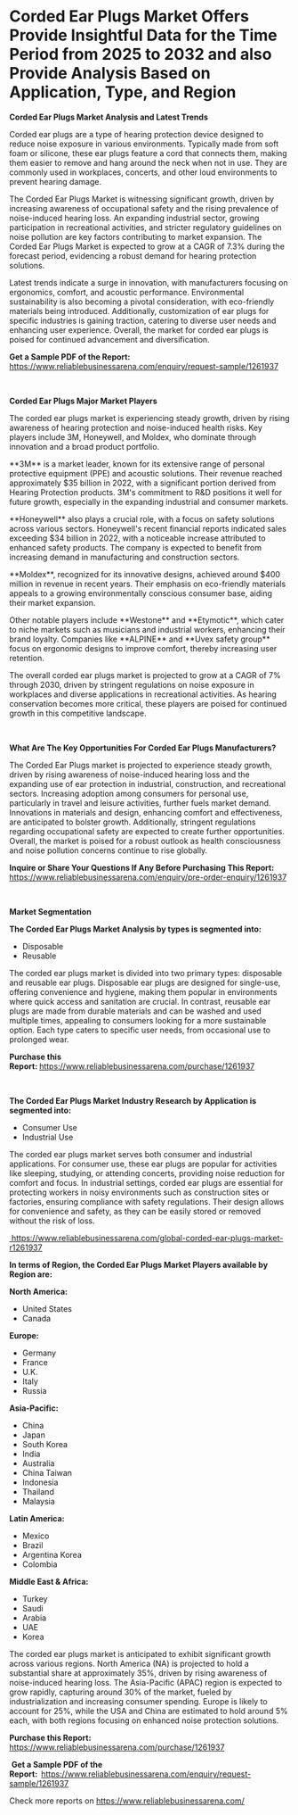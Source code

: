 <p><h1>Corded Ear Plugs Market Offers Provide Insightful Data for the Time Period from 2025 to 2032 and also Provide Analysis Based on Application, Type, and Region</h1></p><p><strong>Corded Ear Plugs Market Analysis and Latest Trends</strong></p>
<p><p>Corded ear plugs are a type of hearing protection device designed to reduce noise exposure in various environments. Typically made from soft foam or silicone, these ear plugs feature a cord that connects them, making them easier to remove and hang around the neck when not in use. They are commonly used in workplaces, concerts, and other loud environments to prevent hearing damage.</p><p>The Corded Ear Plugs Market is witnessing significant growth, driven by increasing awareness of occupational safety and the rising prevalence of noise-induced hearing loss. An expanding industrial sector, growing participation in recreational activities, and stricter regulatory guidelines on noise pollution are key factors contributing to market expansion. The Corded Ear Plugs Market is expected to grow at a CAGR of 7.3% during the forecast period, evidencing a robust demand for hearing protection solutions.</p><p>Latest trends indicate a surge in innovation, with manufacturers focusing on ergonomics, comfort, and acoustic performance. Environmental sustainability is also becoming a pivotal consideration, with eco-friendly materials being introduced. Additionally, customization of ear plugs for specific industries is gaining traction, catering to diverse user needs and enhancing user experience. Overall, the market for corded ear plugs is poised for continued advancement and diversification.</p></p>
<p><strong>Get a Sample PDF of the Report:&nbsp;</strong> <a href="https://www.reliablebusinessarena.com/enquiry/request-sample/1261937?utm_campaign=3569&utm_medium=2&utm_source=Github&utm_content=ia&utm_term=04042025&utm_id=corded-ear-plugs">https://www.reliablebusinessarena.com/enquiry/request-sample/1261937</a></p>
<p>&nbsp;</p>
<p><strong>Corded Ear Plugs Major Market Players</strong></p>
<p><p>The corded ear plugs market is experiencing steady growth, driven by rising awareness of hearing protection and noise-induced health risks. Key players include 3M, Honeywell, and Moldex, who dominate through innovation and a broad product portfolio. </p><p>**3M** is a market leader, known for its extensive range of personal protective equipment (PPE) and acoustic solutions. Their revenue reached approximately $35 billion in 2022, with a significant portion derived from Hearing Protection products. 3M's commitment to R&D positions it well for future growth, especially in the expanding industrial and consumer markets.</p><p>**Honeywell** also plays a crucial role, with a focus on safety solutions across various sectors. Honeywell's recent financial reports indicated sales exceeding $34 billion in 2022, with a noticeable increase attributed to enhanced safety products. The company is expected to benefit from increasing demand in manufacturing and construction sectors.</p><p>**Moldex**, recognized for its innovative designs, achieved around $400 million in revenue in recent years. Their emphasis on eco-friendly materials appeals to a growing environmentally conscious consumer base, aiding their market expansion.</p><p>Other notable players include **Westone** and **Etymotic**, which cater to niche markets such as musicians and industrial workers, enhancing their brand loyalty. Companies like **ALPINE** and **Uvex safety group** focus on ergonomic designs to improve comfort, thereby increasing user retention.</p><p>The overall corded ear plugs market is projected to grow at a CAGR of 7% through 2030, driven by stringent regulations on noise exposure in workplaces and diverse applications in recreational activities. As hearing conservation becomes more critical, these players are poised for continued growth in this competitive landscape.</p></p>
<p>&nbsp;</p>
<p><strong>What Are The Key Opportunities For Corded Ear Plugs Manufacturers?</strong></p>
<p><p>The Corded Ear Plugs market is projected to experience steady growth, driven by rising awareness of noise-induced hearing loss and the expanding use of ear protection in industrial, construction, and recreational sectors. Increasing adoption among consumers for personal use, particularly in travel and leisure activities, further fuels market demand. Innovations in materials and design, enhancing comfort and effectiveness, are anticipated to bolster growth. Additionally, stringent regulations regarding occupational safety are expected to create further opportunities. Overall, the market is poised for a robust outlook as health consciousness and noise pollution concerns continue to rise globally.</p></p>
<p><strong>Inquire or Share Your Questions If Any Before Purchasing This Report:</strong> <a href="https://www.reliablebusinessarena.com/enquiry/pre-order-enquiry/1261937?utm_campaign=3569&utm_medium=2&utm_source=Github&utm_content=ia&utm_term=04042025&utm_id=corded-ear-plugs">https://www.reliablebusinessarena.com/enquiry/pre-order-enquiry/1261937</a></p>
<p>&nbsp;</p>
<p><strong>Market Segmentation</strong></p>
<p><strong>The Corded Ear Plugs Market Analysis by types is segmented into:</strong></p>
<p><ul><li>Disposable</li><li>Reusable</li></ul></p>
<p><p>The corded ear plugs market is divided into two primary types: disposable and reusable ear plugs. Disposable ear plugs are designed for single-use, offering convenience and hygiene, making them popular in environments where quick access and sanitation are crucial. In contrast, reusable ear plugs are made from durable materials and can be washed and used multiple times, appealing to consumers looking for a more sustainable option. Each type caters to specific user needs, from occasional use to prolonged wear.</p></p>
<p><strong>Purchase this Report:&nbsp;</strong><a href="https://www.reliablebusinessarena.com/purchase/1261937?utm_campaign=3569&utm_medium=2&utm_source=Github&utm_content=ia&utm_term=04042025&utm_id=corded-ear-plugs">https://www.reliablebusinessarena.com/purchase/1261937</a></p>
<p>&nbsp;</p>
<p><strong>The Corded Ear Plugs Market Industry Research by Application is segmented into:</strong></p>
<p><ul><li>Consumer Use</li><li>Industrial Use</li></ul></p>
<p><p>The corded ear plugs market serves both consumer and industrial applications. For consumer use, these ear plugs are popular for activities like sleeping, studying, or attending concerts, providing noise reduction for comfort and focus. In industrial settings, corded ear plugs are essential for protecting workers in noisy environments such as construction sites or factories, ensuring compliance with safety regulations. Their design allows for convenience and safety, as they can be easily stored or removed without the risk of loss.</p></p>
<p><a href="https://www.reliablebusinessarena.com/global-corded-ear-plugs-market-r1261937?utm_campaign=3569&utm_medium=2&utm_source=Github&utm_content=ia&utm_term=04042025&utm_id=corded-ear-plugs">&nbsp;https://www.reliablebusinessarena.com/global-corded-ear-plugs-market-r1261937</a></p>
<p><strong>In terms of Region, the Corded Ear Plugs Market Players available by Region are:</strong></p>
<p>
    <p> <strong> North America: </strong>
        <ul>
            <li>United States</li>
            <li>Canada</li>
        </ul>
        </p> 
    <p> <strong> Europe: </strong>
        <ul>
            <li>Germany</li>
            <li>France</li>
            <li>U.K.</li>
            <li>Italy</li>
            <li>Russia</li>
        </ul>
        </p> 
    <p> <strong> Asia-Pacific: </strong>
        <ul>
            <li>China</li>
            <li>Japan</li>
            <li>South Korea</li>
            <li>India</li>
            <li>Australia</li>
            <li>China Taiwan</li>
            <li>Indonesia</li>
            <li>Thailand</li>
            <li>Malaysia</li>
        </ul>
        </p> 
    <p> <strong> Latin America: </strong>
        <ul>
            <li>Mexico</li>
            <li>Brazil</li>
            <li>Argentina Korea</li>
            <li>Colombia</li>
        </ul>
        </p> 
    <p> <strong> Middle East & Africa: </strong>
        <ul>
            <li>Turkey</li>
            <li>Saudi</li>
            <li>Arabia</li>
            <li>UAE</li>
            <li>Korea</li>
        </ul>
    </p>
    </p>
<p><p>The corded ear plugs market is anticipated to exhibit significant growth across various regions. North America (NA) is projected to hold a substantial share at approximately 35%, driven by rising awareness of noise-induced hearing loss. The Asia-Pacific (APAC) region is expected to grow rapidly, capturing around 30% of the market, fueled by industrialization and increasing consumer spending. Europe is likely to account for 25%, while the USA and China are estimated to hold around 5% each, with both regions focusing on enhanced noise protection solutions.</p></p>
<p><strong>Purchase this Report: </strong><a href="https://www.reliablebusinessarena.com/purchase/1261937?utm_campaign=3569&utm_medium=2&utm_source=Github&utm_content=ia&utm_term=04042025&utm_id=corded-ear-plugs">https://www.reliablebusinessarena.com/purchase/1261937</a></p>
<p>&nbsp;<strong>Get a Sample PDF of the Report:&nbsp;&nbsp;</strong><a href="https://www.reliablebusinessarena.com/enquiry/request-sample/1261937?utm_campaign=3569&utm_medium=2&utm_source=Github&utm_content=ia&utm_term=04042025&utm_id=corded-ear-plugs">https://www.reliablebusinessarena.com/enquiry/request-sample/1261937</a></p>
<p><strong></strong></p>
<p>Check more reports on <a href="https://www.reliablebusinessarena.com/?utm_campaign=3569&utm_medium=2&utm_source=Github&utm_content=ia&utm_term=04042025&utm_id=corded-ear-plugs">https://www.reliablebusinessarena.com/</a></p>